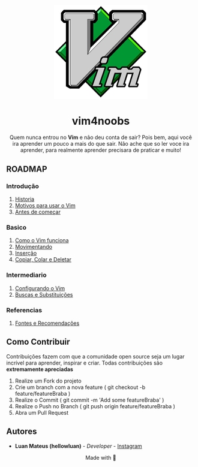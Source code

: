 <p align="center">
  <a href="#">
    <img src="imagens/vim-logo.png" width="250px">
  </a>
</p>  
<h1 align="center">vim4noobs</h1>
<p align="center">Quem nunca entrou no <b>Vim</b> e não deu conta de sair? Pois bem, aqui você ira aprender um pouco a mais do que sair. Não ache que so ler voce ira aprender, para realmente aprender precisara de praticar e muito!</p>

<h2>ROADMAP</h2>
<h3>Introdução</h3>
<ol>
  <li><a href="00-introducao/historia.md">Historia</a></li>
  <li><a href="00-introducao/motivos.md">Motivos para usar o Vim</a></li>
  <li><a href="00-introducao/antes-de-comecar.md">Antes de começar</a></li>
</ol>
<h3>Basico</h3>
<ol>
  <li><a href="01-basico/como-vim-funciona.md">Como o Vim funciona</a></li>
  <li><a href="01-basico/movimentando.md">Movimentando</a></li>
  <li><a href="01-basico/insercao.md">Inserção</a></li>
  <li><a href="01-basico/copiar-colar-deletar.md">Copiar, Colar e Deletar</a></li>
</ol>
<h3>Intermediario</h3>
<ol>
  <li><a href="02-intermediario/configurando-vim.md">Configurando o Vim</a></li>
  <li><a href="02-intermediario/buscas-substituicoes.md">Buscas e Substituições</a></li>
</ol>
<h3>Referencias</h3>
<ol>
  <li><a href="referencias/fontes-recomendacoes.md">Fontes e Recomendações</a></li>
</ol>


<h2>Como Contribuir</h2>
Contribuições fazem com que a comunidade open source seja um lugar incrível para aprender, inspirar e criar. Todas contribuições são <b>extremamente apreciadas</b>

<ol>
  <li>Realize um Fork do projeto</li>
  <li>Crie um branch com a nova feature ( git checkout -b feature/featureBraba )
  </li>
  <li>Realize o Commit ( git commit -m 'Add some featureBraba' )</li>
  <li>Realize o Push no Branch ( git push origin feature/featureBraba )</li>
  <li>Abra um Pull Request</li>
</ol>

<h2>Autores</h2>

<ul>
  <li><b>Luan Mateus (hellowluan)</b> - <i>Developer</i> - <a href="https://www.instagram.com/hellowluan/">Instagram</a></li>
</ul>

<p align="center">Made with 💜<p>
